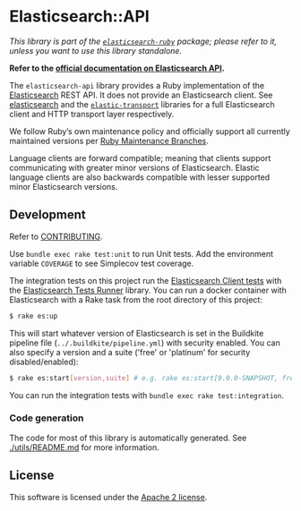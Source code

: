 # Elasticsearch::API

*This library is part of the [`elasticsearch-ruby`](https://github.com/elasticsearch/elasticsearch-ruby/) package; please refer to it, unless you want to use this library standalone.*

**Refer to the [official documentation on Elasticsearch API](https://www.elastic.co/guide/en/elasticsearch/client/ruby-api/current/api.html).**

The `elasticsearch-api` library provides a Ruby implementation of the [Elasticsearch](http://elasticsearch.com) REST API. It does not provide an Elasticsearch client. See [elasticsearch](https://github.com/elastic/elasticsearch-ruby) and the [`elastic-transport`](https://github.com/elastic/elastic-transport-ruby/) libraries for a full Elasticsearch client and HTTP transport layer respectively.

We follow Ruby’s own maintenance policy and officially support all currently maintained versions per [Ruby Maintenance Branches](https://www.ruby-lang.org/en/downloads/branches/).

Language clients are forward compatible; meaning that clients support communicating with greater minor versions of Elasticsearch. Elastic language clients are also backwards compatible with lesser supported minor Elasticsearch versions.


## Development

Refer to [CONTRIBUTING](https://github.com/elastic/elasticsearch-ruby/blob/main/CONTRIBUTING.md).

Use `bundle exec rake test:unit` to run Unit tests. Add the environment variable `COVERAGE` to see Simplecov test coverage.

The integration tests on this project run the [Elasticsearch Client tests](https://github.com/elastic/elasticsearch-clients-tests/) with the [Elasticsearch Tests Runner](https://github.com/elastic/es-test-runner-ruby/) library. You can run a docker container with Elasticsearch with a Rake task from the root directory of this project:

```bash
$ rake es:up
```

This will start whatever version of Elasticsearch is set in the Buildkite pipeline file (`../.buildkite/pipeline.yml`) with security enabled. You can also specify a version and a suite ('free' or 'platinum' for security disabled/enabled):

```bash
$ rake es:start[version,suite] # e.g. rake es:start[9.0.0-SNAPSHOT, free]
```

You can run the integration tests with `bundle exec rake test:integration`.

### Code generation

The code for most of this library is automatically generated. See [./utils/README.md](utils/README.md) for more information.

## License

This software is licensed under the [Apache 2 license](./LICENSE).
